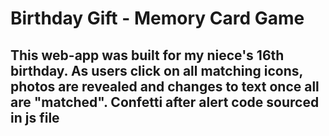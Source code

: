 # Birthday Gift - Memory Card Game

## This web-app was built for my niece's 16th birthday. As users click on all matching icons, photos are revealed and changes to text once all are "matched". Confetti after alert code sourced in js file
